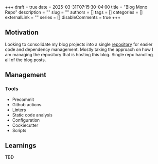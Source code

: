 +++
draft = true
date = 2025-03-31T07:15:30-04:00
title = "Blog Mono Repo"
description = ""
slug = ""
authors = []
tags = []
categories = []
externalLink = ""
series = []
disableComments = true
+++


## Motivation

Looking to consolidate my blog projects into a single [repository](https://github.com/darrylbalderas/blog-projects?tab=readme-ov-file) for easier code and dependency management. Mostly taking the approach on
how I am managing the repository that is hosting this blog. Single repo handling all of the blog posts.

## Management

### Tools

* Precommit
* Github actions
* Linters
* Static code analysis
* Configuration
* Cookiecutter
* Scripts

## Learnings

TBD
